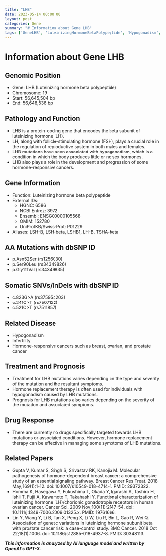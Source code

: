 ```yaml
---
title: "LHB"
date: 2023-05-14 00:00:00
layout: post
categories: Gene
summary: "# Information about Gene LHB"
tags: ['GeneLHB', 'LuteinizingHormoneBetaPolypeptide', 'Hypogonadism', 'HormoneResponsiveCancers', 'Treatment', 'Prognosis', 'DrugResponse', 'GeneticMutations']
---
```


# Information about Gene LHB

## Genomic Position
- Gene: LHB (Luteinizing hormone beta polypeptide)
- Chromosome: 19
- Start: 56,645,504 bp
- End: 56,648,536 bp

## Pathology and Function
- LHB is a protein-coding gene that encodes the beta subunit of luteinizing hormone (LH).
- LH, along with follicle-stimulating hormone (FSH), plays a crucial role in the regulation of reproductive system in both males and females. 
- LHB mutations have been associated with hypogonadism, which is a condition in which the body produces little or no sex hormones.
- LHB also plays a role in the development and progression of some hormone-responsive cancers.

## Gene Information
- Function: Luteinizing hormone beta polypeptide
- External IDs: 
    - HGNC: 6586
    - NCBI Entrez: 3972
    - Ensembl: ENSG00000105568
    - OMIM: 152780
    - UniProtKB/Swiss-Prot: P01229
- Aliases: LSH-B, LSH-beta, LSHB1, LH-B, TSHA-beta 

## AA Mutations with dbSNP ID
- p.Asn52Ser (rs1256030)
- p.Ser90Leu (rs34349826)
- p.Gly111Val (rs34349835)

## Somatic SNVs/InDels with dbSNP ID
- c.823G>A (rs375954203)
- c.241C>T (rs7507122)
- c.521C>T (rs7511857)

## Related Disease
- Hypogonadism
- Infertility
- Hormone-responsive cancers such as breast, ovarian, and prostate cancer

## Treatment and Prognosis
- Treatment for LHB mutations varies depending on the type and severity of the mutation and the resultant symptoms.
- Hormone replacement therapy is often used for individuals with hypogonadism caused by LHB mutations.
- Prognosis for LHB mutations also varies depending on the severity of the mutation and associated symptoms.

## Drug Response
- There are currently no drugs specifically targeted towards LHB mutations or associated conditions. However, hormone replacement therapy can be effective in managing some symptoms of LHB mutations.

## Related Papers
- Gupta V, Kumar S, Singh S, Srivastav RK, Kanojia M. Molecular pathogenesis of hormone-dependent breast cancer: a comprehensive study of an essential signaling pathway. Breast Cancer Res Treat. 2018 May;169(1):1-12. doi: 10.1007/s10549-018-4714-1. PMID: 29372322.
- Homma K, Hasegawa Y, Fukushima T, Okada Y, Igarashi A, Tashiro H, Ishii T, Fujii A, Kawamoto T, Takahashi Y. Functional characterization of luteinizing hormone (LH)/chorionic gonadotropin receptors in human ovarian cancer. Cancer Sci. 2009 Nov;100(11):2147-54. doi: 10.1111/j.1349-7006.2009.01325.x. PMID: 19761666.
- Lin Y, Wang Y, Li B, Tan X, Peng X, Li W, Liu R, Bin L, Gao R, Wei Q. Association of genetic variations in luteinizing hormone subunit beta with prostate cancer risk: a case-control study. BMC Cancer. 2018 Oct 22;18(1):1006. doi: 10.1186/s12885-018-4937-8. PMID: 30348113.

**_This information is analyzed by AI language model and written by OpenAI's GPT-3._**